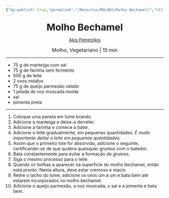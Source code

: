 ```yaml
---
{"dg-publish":true,"permalink":"/Receitas/MOLHOS/Molho Bechamel/","title":"Molho Bechamel","tags":["💚ok"]}
---
```


<div style="text-align: center;"> <span style="font-size: 30px;"><b>Molho Bechamel</b></span> </div>

<span class="center"> <center> [Akis Petretzikis](https://akispetretzikis.com/en/recipe/6819/koxylia-gemista-me-kima-kai-mpesamel) </center></span>

<div style="text-align: center;"> <span style="font-size: 16px;">  Molho, Vegetariano | 15 min </span> </div>

---
- 75 g de manteiga com sal
- 75 g de farinha sem fermento
- 500 g de leite
- 2 ovos *médios*
- 75 g de queijo parmesão *ralado*
- 1 pitada de noz moscada moída
- sal
- pimenta preta
---
1. Coloque uma panela em lume brando. 
2. Adicione a manteiga e deixe-a derreter. 
3. Adicione a farinha e comece a bater.
4. Adicione o leite gradualmente, em pequenas quantidades. *É muito importante deitar o leite em pequenas quantidades.* 
5. Assim que o primeiro lote for absorvido, adicione o seguinte, certificando-se de que quebra quaisquer grumos com o batedor.
6. Bata constantemente para evitar a formação de grumos.
7. Siga o mesmo processo para o leite.
8. Quando vir bolhas a aparecer na superfície do molho bechamel, então está pronto. Nesta altura, deve estar cremoso e macio. 
9. Retire o tacho do lume, adicione os ovos um a um e bata bem até estarem incorporados no molho bechamel.
10. Adicione o queijo parmesão, a noz moscada, o sal e a pimenta e bata bem.